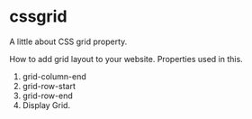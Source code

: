 # cssgrid
A little about CSS grid property.

How to add grid layout to your website.
Properties used in this.
1) grid-column-end
2) grid-row-start
3) grid-row-end
4) Display Grid.

   
   

